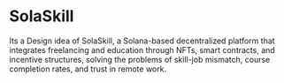 # SolaSkill
Its a Design idea of SolaSkill, a Solana-based decentralized platform that integrates freelancing and education through NFTs, smart contracts, and incentive structures, solving the problems of skill-job mismatch, course completion rates, and trust in remote work.

